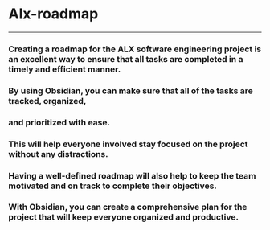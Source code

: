 # Alx-roadmap
-------------------
### Creating a roadmap for the ALX software engineering project is an excellent way to ensure that all tasks are completed in a timely and efficient manner. 
### By using Obsidian, you can make sure that all of the tasks are tracked, organized,
### and prioritized with ease.
### This will help everyone involved stay focused on the project without any distractions.
### Having a well-defined roadmap will also help to keep the team motivated and on track to complete their objectives.
### With Obsidian, you can create a comprehensive plan for the project that will keep everyone organized and productive.
